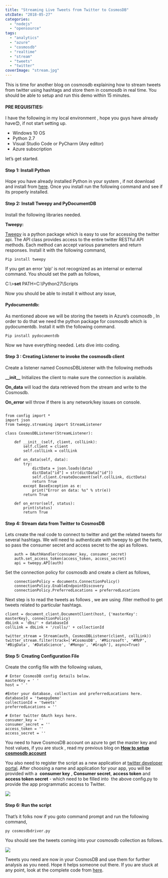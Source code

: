 ```yaml
---
title: "Streaming Live Tweets from Twitter to CosmosDB"
utcDate: "2018-05-27"
categories: 
  - "nodejs"
  - "opensource"
tags: 
  - "analytics"
  - "azure"
  - "cosmosdb"
  - "realtime"
  - "stream"
  - "tweets"
  - "twitter"
coverImage: "stream.jpg"
---
```


This is time for another blog on cosmosdb explaining how to stream tweets from twitter using hashtags and store them in cosmosdb in real time. You should be able to setup and run this demo within 15 minutes.

#### PRE REQUISITIES:

I have the following in my local environment , hope you guys have already have😊, if not start setting up.

- Windows 10 OS
- Python 2.7
- Visual Studio Code or PyCharm (Any editor)
- Azure subscription

let’s get started.

#### Step 1: Install Python

Hope you have already installed Python in your system , if not download and install from [here](https://www.python.org/downloads/release/python-365/). Once you install run the following command and see if its properly installed.

#### **Step 2: Install Tweepy and PyDocumentDB**

Install the following libraries needed.

**Tweepy:**

[Tweepy](http://docs.tweepy.org/en/v3.5.0/api.html) is a python package which is easy to use for accessing the twitter api. The API class provides access to the entire twitter RESTful API methods. Each method can accept various parameters and return responses. Install it with the following command,

```
Pip install tweepy  
```

If you get an error 'pip' is not recognized as an internal or external command. You should set the path as follows,

C:\\>**set** PATH=C:\\Python27\\Scripts

Now you should be able to install it without any issue,

#### **Pydocumentdb:**

As mentioned above we will be storing the tweets in Azure’s cosmosdb , In order to do that we need the python package for cosmosdb which is pydocumentdb. Install it with the following command.

```
Pip install pydocumentdb
```

Now we have everything needed. Lets dive into coding.

#### Step 3 : **Creating Listener to invoke the cosmosdb client**

Create a listener named CosmosDBListener with the following methods

**\_\_init\_\_** Initializes the client to make sure the connection is available.

**On\_data** will load the data retrieved from the stream and write to the Cosmosdb.

**On\_error** will throw if there is any network/key issues on console.

```
 
from config import *
import json
from tweepy.streaming import StreamListener

class CosmosDBListener(StreamListener):
 
    def __init__(self, client, collLink):
        self.client = client
        self.collLink = collLink
        
    def on_data(self, data):
        try:
            dictData = json.loads(data)
            dictData["id"] = str(dictData["id"])
            self.client.CreateDocument(self.collLink, dictData)
            return True
        except BaseException as e:
            print("Error on data: %s" % str(e))
        return True
 
    def on_error(self, status):
        print(status)
        return True
```

#### Step 4: Stream data from Twitter to CosmosDB

Lets create the real code to connect to twitter and get the related tweets for several hashtags. We will need to authenticate with tweepy to get the twets, so pass the consumer secret and access secret to the api as follows.

```
    auth = OAuthHandler(consumer_key, consumer_secret)
    auth.set_access_token(access_token, access_secret)
    api = tweepy.API(auth)
```

Set the connection policy for cosmosdb and create a client as follows,

```
    connectionPolicy = documents.ConnectionPolicy()
    connectionPolicy.EnableEndpointDiscovery 
    connectionPolicy.PreferredLocations = preferredLocations
```

Next step is to read the tweets as follows , we are using .filter method to get tweets related to particular hashtags.

```
client = document_client.DocumentClient(host, {'masterKey': masterKey}, connectionPolicy)
dbLink = 'dbs/' + databaseId
collLink = dbLink + '/colls/' + collectionId

twitter_stream = Stream(auth, CosmosDBListener(client, collLink))
twitter_stream.filter(track=['#CosmosDB', '#Microsoft', '#MVP', '#BigData', '#DataScience', '#Mongo', '#Graph'], async=True)
```

#### Step 5: Creating Configuration File

Create the config file with the following values,

```
# Enter CosmosDB config details below.
masterKey = ' ' 
host = ' '

#Enter your database, collection and preferredLocations here.
databaseId = 'tweepyDemo'
collectionId = 'tweets'
preferredLocations = ''

# Enter twitter OAuth keys here.
consumer_key = ''
consumer_secret = ''
access_token = ''
access_secret = ''
```

You need to have CosmosDB account on azure to get the master key and host values, if you are stuck , read my previous blog on **[How to setup cosmosdb account](http://sajeetharan.blogspot.com/2018/03/setting-up-azure-cosmos-db-with-visual.html)**

You also need to register the script as a new application at [twitter developer portal](http://apps.twitter.com/). After choosing a name and application for your app, you will be provided with a  **consumer key** , **Consumer secret**, **access token** and **access token secret** - which need to be filled into  the above config.py to provide the app programmatic access to Twitter.

![](https://sajeetharan.wordpress.com/wp-content/uploads/2020/02/image.png?w=624)

#### **Step 6: Run the script**

That’s it folks now if you goto command prompt and run the following command,

`py cosmosdbdriver.py`

You should see the tweets coming into your cosmosdb collection as follows.

![](https://sajeetharan.wordpress.com/wp-content/uploads/2020/02/image-1.png?w=624)

Tweets you need are now in your CosmosDB and use them for further analysis as you need. Hope it helps someone out there. If you are stuck at any point, look at the complete code from [here](https://github.com/sajeetharan/CosmosdbTweetsStream).
